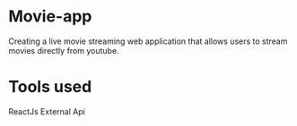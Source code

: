 # Movie-app
Creating a live movie streaming web application that allows users to stream movies directly from youtube. 

# Tools used 
ReactJs
External Api 
